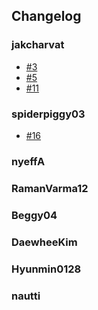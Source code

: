 ## Changelog

### jakcharvat

- [#3](https://github.com/jakcharvat/SkyStone/issues/3)
- [#5](https://github.com/jakcharvat/SkyStone/issues/5)
- [#11](https://github.com/jakcharvat/SkyStone/issues/11)

### spiderpiggy03

- [#16](https://github.com/jakcharvat/SkyStone/issues/16)

### nyeffA



### RamanVarma12



### Beggy04



### DaewheeKim



### Hyunmin0128



### nautti
